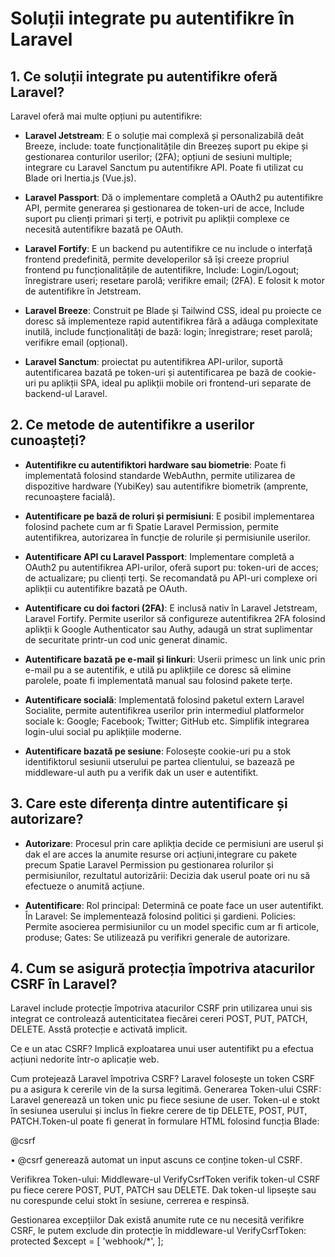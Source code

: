 # Soluții integrate pu autentifikre în Laravel

## 1. Ce soluții integrate pu autentifikre oferă Laravel?

Laravel oferă mai multe opțiuni pu autentifikre:

- **Laravel Jetstream**: E o soluție mai complexă și personalizabilă deât Breeze, include: toate funcționalitățile din Breezeș suport pu ekipe și gestionarea conturilor userilor; (2FA); opțiuni de sesiuni multiple; integrare cu Laravel Sanctum pu autentifikre API.
Poate fi utilizat cu Blade ori Inertia.js (Vue.js).

- **Laravel Passport**: Dă o implementare completă a OAuth2 pu autentifikre API, permite generarea și gestionarea de token-uri de acce, Include suport pu clienți primari și terți, e potrivit pu aplikții complexe ce necesită autentifikre bazată pe OAuth.

- **Laravel Fortify**: E un backend pu autentifikre ce nu include o interfață frontend predefinită, permite developerilor să își creeze propriul frontend pu funcționalitățile de autentifikre, Include:
Login/Logout; înregistrare useri; resetare parolă; verifikre email; (2FA).
E folosit k motor de autentifikre în Jetstream.

- **Laravel Breeze**: Construit pe Blade și Tailwind CSS, ideal pu proiecte ce doresc să implementeze rapid autentifikrea fără a adăuga complexitate inutilă, include funcționalități de bază: login; înregistrare; reset parolă; verifikre email (opțional).

- **Laravel Sanctum**: proiectat pu autentifikrea API-urilor, suportă autentificarea bazată pe token-uri și autentificarea pe bază de cookie-uri pu aplikții SPA, ideal pu aplikții mobile ori frontend-uri separate de backend-ul Laravel.

## 2. Ce metode de autentifikre a userilor cunoașteți?

- **Autentifikre cu autentifiktori hardware sau biometrie**: Poate fi implementată folosind standarde WebAuthn, permite utilizarea de dispozitive hardware (YubiKey) sau autentifikre biometrik (amprente, recunoaștere facială).

- **Autentificare pe bază de roluri și permisiuni**: E posibil implementarea folosind pachete cum ar fi Spatie Laravel Permission, permite autentifikrea, autorizarea în funcție de rolurile și permisiunile userilor.

- **Autentificare API cu Laravel Passport**: Implementare completă a OAuth2 pu autentifikrea API-urilor, oferă suport pu: token-uri de acces; 
de actualizare; pu clienți terți. Se recomandată pu API-uri complexe ori aplikții cu autentifikre bazată pe OAuth.

- **Autentificare cu doi factori (2FA)**: E inclusă nativ în Laravel Jetstream, Laravel Fortify. Permite userilor să configureze autentifikrea 2FA folosind aplikții k Google Authenticator sau Authy, 
adaugă un strat suplimentar de securitate printr-un cod unic generat dinamic.

- **Autentificare bazată pe e-mail și linkuri**: Userii primesc un link unic prin e-mail pu a se autentifik, e utilă pu aplikțiile ce doresc să elimine parolele, poate fi implementată manual sau folosind pakete terțe.

- **Autentificare socială**: Implementată folosind paketul extern Laravel Socialite, permite autentifikrea userilor prin intermediul platformelor sociale k: Google; Facebook; Twitter; GitHub etc. Simplifik integrarea login-ului social pu aplikțiile moderne.

- **Autentificare bazată pe sesiune**: Folosește cookie-uri pu a stok identifiktorul sesiunii utserului pe partea clientului, se bazează pe middleware-ul auth pu a verifik dak un user e autentifikt.


## 3. Care este diferența dintre autentificare și autorizare?
- **Autorizare**: Procesul prin care aplikția decide ce permisiuni are userul și dak el are acces la anumite resurse ori acțiuni,integrare cu pakete precum Spatie Laravel Permission pu gestionarea rolurilor și permisiunilor, rezultatul autorizării: Decizia dak userul poate ori nu să efectueze o anumită acțiune.
  
- **Autentificare**: Rol principal: Determinâ ce poate face un user autentifikt. În Laravel: Se implementează folosind politici și gardieni. 
Policies: Permite asocierea permisiunilor cu un model specific cum ar fi  articole, produse; Gates: Se utilizează pu verifikri generale de autorizare.

## 4. Cum se asigură protecția împotriva atacurilor CSRF în Laravel?

Laravel include protecție împotriva atacurilor CSRF prin utilizarea unui sis integrat ce controlează autenticitatea fiecărei cereri POST, PUT, PATCH, DELETE. Asstă protecție e activată implicit. 

Ce e un atac CSRF?
Implică exploatarea unui user autentifikt pu a efectua acțiuni nedorite într-o aplicație web.

Cum protejează Laravel împotriva CSRF?
Laravel folosește un token CSRF pu a asigura k cererile vin de la sursa legitimă.
Generarea Token-ului CSRF:
Laravel generează un token unic pu fiece sesiune de user. Token-ul e stokt în sesiunea userului și inclus în fiekre cerere de tip DELETE, POST, PUT, PATCH.Token-ul poate fi generat în formulare HTML folosind funcția Blade:
<form method="POST" action="/ruta">
    @csrf
    <!-- Alte câmpuri ale formularului -->
</form>
•	@csrf generează automat un input ascuns ce conține token-ul CSRF.

Verifikrea Token-ului:
Middleware-ul VerifyCsrfToken verifik token-ul CSRF pu fiece cerere POST, PUT, PATCH sau DELETE. Dak token-ul lipsește sau nu corespunde celui stokt în sesiune, cerrerea e respinsă.

Gestionarea excepțiilor
Dak există anumite rute ce nu necesită verifikre CSRF, le putem exclude din protecție în middleware-ul VerifyCsrfToken:
protected $except = [
    'webhook/*',
];